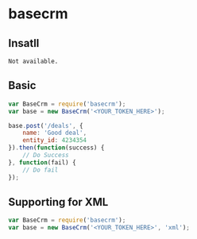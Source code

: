 basecrm
=======

## Insatll

```
Not available.

```

## Basic


```javascript
var BaseCrm = require('basecrm');
var base = new BaseCrm('<YOUR_TOKEN_HERE>');

base.post('/deals', {
	name: 'Good deal',
	entity_id: 4234354
}).then(function(success) {
	// Do Success
}, function(fail) {
	// Do fail
});

```
## Supporting for XML

```javascript
var BaseCrm = require('basecrm');
var base = new BaseCrm('<YOUR_TOKEN_HERE>', 'xml');
```

